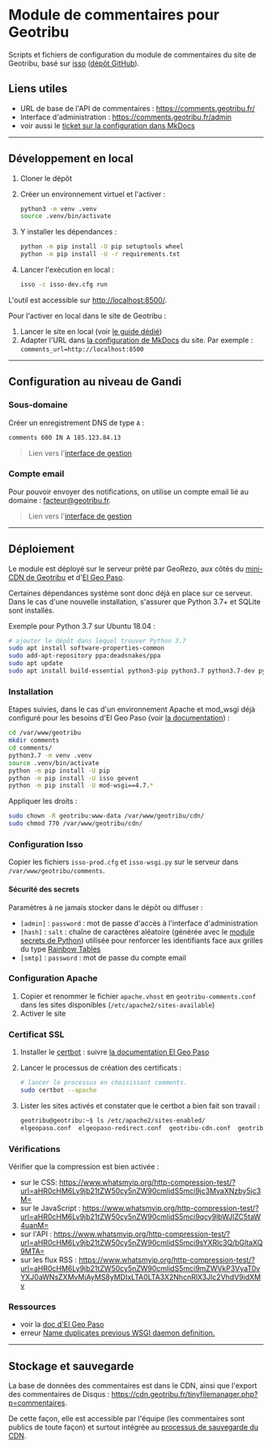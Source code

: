 # Module de commentaires pour Geotribu

Scripts et fichiers de configuration du module de commentaires du site de Geotribu, basé sur [isso](https://posativ.org/isso/) ([dépôt GitHub](https://github.com/posativ/isso)).

## Liens utiles

- URL de base de l'API de commentaires : <https://comments.geotribu.fr/>
- Interface d'administration : <https://comments.geotribu.fr/admin>
- voir aussi le [ticket sur la configuration dans MkDocs](https://github.com/squidfunk/mkdocs-material/issues/1466#issuecomment-810391442)

----

## Développement en local

1. Cloner le dépôt
2. Créer un environnement virtuel et l'activer :

    ```bash
    python3 -m venv .venv
    source .venv/bin/activate
    ```

3. Y installer les dépendances :

    ```bash
    python -m pip install -U pip setuptools wheel
    python -m pip install -U -r requirements.txt
    ```

4. Lancer l'exécution en local :

    ```bash
    isso -c isso-dev.cfg run
    ```

L'outil est accessible sur <http://localhost:8500/>.

Pour l'activer en local dans le site de Geotribu :

1. Lancer le site en local (voir [le guide dédié](https://static.geotribu.fr/contribuer/edit/local_edition_setup/))
2. Adapter l'URL dans [la configuration de MkDocs](https://github.com/geotribu/website/blob/master/mkdocs.yml#L111) du site. Par exemple : `comments_url=http://localhost:8500`

----

## Configuration au niveau de Gandi

### Sous-domaine

Créer un enregistrement DNS de type `A` :

```txt
comments 600 IN A 185.123.84.13
```

> Lien vers l'[interface de gestion](https://admin.gandi.net/domain/5e42db82-6b7c-11ea-8925-00163ea99cff/geotribu.fr/records)

### Compte email

Pour pouvoir envoyer des notifications, on utilise un compte email lié au domaine : <facteur@geotribu.fr>.

> Lien vers l'[interface de gestion](https://admin.gandi.net/domain/5e42db82-6b7c-11ea-8925-00163ea99cff/geotribu.fr/mail/mailboxes/5a52d348-6cbf-42f9-ab0f-7f9f21c9a8c0/edit)

----

## Déploiement

Le module est déployé sur le serveur prêté par GeoRezo, aux côtés du [mini-CDN de Geotribu](https://github.com/geotribu/minimalist-cdn) et d'[El Geo Paso](https://github.com/Guts/elgeopaso).

Certaines dépendances système sont donc déjà en place sur ce serveur. Dans le cas d'une nouvelle installation, s'assurer que Python 3.7+ et SQLite sont installés.

Exemple pour Python 3.7 sur Ubuntu 18.04 :

```bash
# ajouter le dépôt dans lequel trouver Python 3.7
sudo apt install software-properties-common
sudo add-apt-repository ppa:deadsnakes/ppa
sudo apt update
sudo apt install build-essential python3-pip python3.7 python3.7-dev python3.7-venv sqlite3
```

### Installation

Etapes suivies, dans le cas d'un environnement Apache et mod_wsgi déjà configuré pour les besoins d'El Geo Paso (voir [la documentation](https://elgeopaso.readthedocs.io/fr/latest/deployment/apache.html)) :

```bash
cd /var/www/geotribu
mkdir comments
cd comments/
python3.7 -m venv .venv
source .venv/bin/activate
python -m pip install -U pip
python -m pip install -U isso gevent
python -m pip install -U mod-wsgi==4.7.*
```

Appliquer les droits :

```bash
sudo chown -R geotribu:www-data /var/www/geotribu/cdn/
sudo chmod 770 /var/www/geotribu/cdn/
```

### Configuration Isso

Copier les fichiers `isso-prod.cfg` et `isso-wsgi.py` sur le serveur dans `/var/www/geotribu/comments`.

#### Sécurité des secrets

Paramètres à ne jamais stocker dans le dépôt ou diffuser :

- `[admin]` : `password` : mot de passe d'accès à l'interface d'administration
- `[hash]` : `salt` : chaîne de caractères aléatoire (générée avec le [module secrets de Python](https://docs.python.org/3/library/secrets.html)) utilisée pour renforcer les identifiants face aux grilles du type [Rainbow Tables](https://fr.wikipedia.org/wiki/Rainbow_table)
- `[smtp]` : `password` : mot de passe du compte email

### Configuration Apache

1. Copier et renommer le fichier `apache.vhost` en `geotribu-comments.conf` dans les sites disponibles (`/etc/apache2/sites-available`)
2. Activer le site

### Certificat SSL

1. Installer le [certbot](https://certbot.eff.org/instructions) : suivre [la documentation El Geo Paso](https://elgeopaso.readthedocs.io/fr/latest/deployment/apache.html#generer-le-certificat-ssl-avec-let-s-encrypt)
2. Lancer le processus de création des certificats :

    ```bash
    # lancer le processus en choisissant comments.
    sudo certbot --apache
    ```

3. Lister les sites activés et constater que le certbot a bien fait son travail :

    ```bash
    geotribu@geotribu:~$ ls /etc/apache2/sites-enabled/
    elgeopaso.conf  elgeopaso-redirect.conf  geotribu-cdn.conf  geotribu-cdn-le-ssl.conf  geotribu-cdn-le-ssl.conf.save  geotribu-comments.conf  geotribu-comments-le-ssl.conf
    ```

### Vérifications

Vérifier que la compression est bien activée :

- sur le CSS: <https://www.whatsmyip.org/http-compression-test/?url=aHR0cHM6Ly9jb21tZW50cy5nZW90cmlidS5mci9jc3MvaXNzby5jc3M=>
- sur le JavaScript : <https://www.whatsmyip.org/http-compression-test/?url=aHR0cHM6Ly9jb21tZW50cy5nZW90cmlidS5mci9qcy9lbWJlZC5taW4uanM=>
- sur l'API : <https://www.whatsmyip.org/http-compression-test/?url=aHR0cHM6Ly9jb21tZW50cy5nZW90cmlidS5mci9sYXRlc3Q/bGltaXQ9MTA=>
- sur les flux RSS : <https://www.whatsmyip.org/http-compression-test/?url=aHR0cHM6Ly9jb21tZW50cy5nZW90cmlidS5mci9mZWVkP3VyaT0vYXJ0aWNsZXMvMjAyMS8yMDIxLTA0LTA3X2NhcnRlX3Jlc2VhdV9idXMv>

### Ressources

- voir la [doc d'El Geo Paso](https://elgeopaso.readthedocs.io/fr/latest/deployment/apache.html)
- erreur [Name duplicates previous WSGI daemon definition.](https://github.com/certbot/certbot/issues/4880)

----

## Stockage et sauvegarde

La base de données des commentaires est dans le CDN, ainsi que l'export des commentaires de Disqus : <https://cdn.geotribu.fr/tinyfilemanager.php?p=commentaires>.

De cette façon, elle est accessible par l'équipe (les commentaires sont publics de toute façon) et surtout intégrée au [processus de sauvegarde du CDN](https://github.com/geotribu/minimalist-cdn#script-de-sauvegarde).
